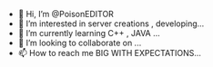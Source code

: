- 👋 Hi, I’m @PoisonEDITOR
- 👀 I’m interested in server creations , developing...
- 🌱 I’m currently learning C++ , JAVA ...
- 💞️ I’m looking to collaborate on ...
- 📫 How to reach me BIG WITH EXPECTATIONS...

<!---
PoisonEDITOR/PoisonEDITOR is a ✨ special ✨ repository because its `README.md` (this file) appears on your GitHub profile.
You can click the Preview link to take a look at your changes.
--->
